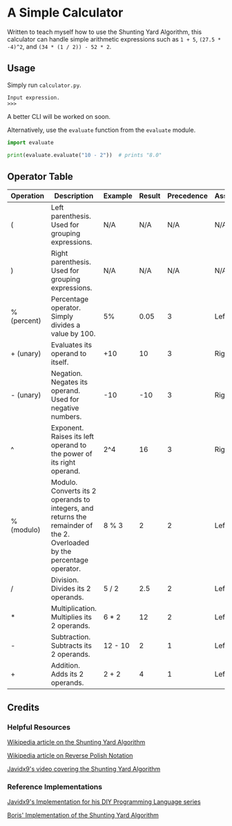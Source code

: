 # A Simple Calculator

Written to teach myself how to use the Shunting Yard Algorithm,
this calculator can handle simple arithmetic expressions such as `1 + 5`,
`(27.5 * -4)^2`, and `(34 * (1 / 2)) - 52 * 2`.

## Usage

Simply run `calculator.py`.

```none
Input expression.
>>>
```

A better CLI will be worked on soon.

Alternatively, use the `evaluate` function from the `evaluate` module.

```py
import evaluate

print(evaluate.evaluate("10 - 2"))  # prints "8.0"

```

## Operator Table

| Operation   | Description                                                                                                             | Example | Result | Precedence | Associativity |
|-------------|-------------------------------------------------------------------------------------------------------------------------|---------|--------|------------|---------------|
| (           | Left parenthesis. Used for grouping expressions.                                                                        | N/A     | N/A    | N/A        | N/A           |
| )           | Right parenthesis. Used for grouping expressions.                                                                       | N/A     | N/A    | N/A        | N/A           |
| % (percent) | Percentage operator. Simply divides a value by 100.                                                                     | 5%      | 0.05   | 3          | Left to Right |
| + (unary)   | Evaluates its operand to itself.                                                                                        | +10     | 10     | 3          | Right to Left |
| - (unary)   | Negation. Negates its operand. Used for negative numbers.                                                               | -10     | -10    | 3          | Right to Left |
| ^           | Exponent. Raises its left operand to the power of its right operand.                                                    | 2^4     | 16     | 3          | Right to Left |
| % (modulo)  | Modulo. Converts its 2 operands to integers, and returns the remainder of the 2. Overloaded by the percentage operator. | 8 % 3   | 2      | 2          | Left to Right |
| /           | Division. Divides its 2 operands.                                                                                       | 5 / 2   | 2.5    | 2          | Left to Right |
| *           | Multiplication. Multiplies its 2 operands.                                                                              | 6 * 2   | 12     | 2          | Left to Right |
| -           | Subtraction. Subtracts its 2 operands.                                                                                  | 12 - 10 | 2      | 1          | Left to Right |
| +           | Addition. Adds its 2 operands.                                                                                          | 2 + 2   | 4      | 1          | Left to Right |

## Credits

### Helpful Resources

[Wikipedia article on the Shunting Yard Algorithm](https://en.wikipedia.org/wiki/Shunting_yard_algorithm)

[Wikipedia article on Reverse Polish Notation](https://en.wikipedia.org/wiki/Reverse_Polish_notation)

[Javidx9's video covering the Shunting Yard Algorithm](https://www.youtube.com/watch?v=unh6aK8WMwM)

### Reference Implementations

[Javidx9's Implementation for his DIY Programming Language series](https://github.com/OneLoneCoder/Javidx9/blob/master/SimplyCode/OneLoneCoder_ShuntingYardAlgo.cpp)

[Boris' Implementation of the Shunting Yard Algorithm](https://github.com/BorisAnastasov/Shunting-Yard-Algorithm--CSharp/tree/main)
